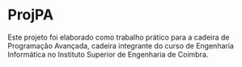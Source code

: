 # ProjPA
Este projeto foi elaborado como trabalho prático para a cadeira de Programação Avançada, cadeira integrante do curso de Engenharia Informática no Instituto Superior de Engenharia de Coimbra.
